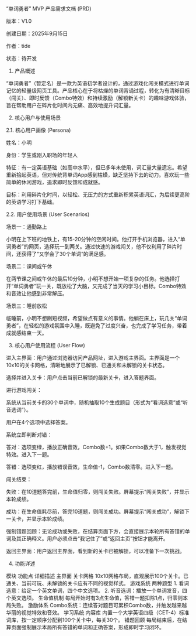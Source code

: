 “单词勇者” MVP 产品需求文档 (PRD)

版本：V1.0

创建日期：2025年9月15日

作者：tide

状态：待开发

1. 产品概述

“单词勇者”（暂定名）是一款为英语初学者设计的，通过游戏化闯关模式进行单词记忆的轻量级网页工具。产品核心在于将枯燥的单词背诵过程，转化为有清晰目标（闯关）、即时反馈（Combo特效）和持续激励（解锁新关卡）的趣味游戏体验，旨在帮助用户在碎片化时间内无痛、高效地提升词汇量。

2. 核心用户与使用场景

2.1. 核心用户画像 (Persona)

姓名：小明

身份：学生或刚入职场的年轻人

特征：有一定英语基础（如高中水平），但已多年未使用，词汇量大量遗忘。希望重新拾起英语，但对传统背单词App感到枯燥，缺乏坚持下去的动力。喜欢玩一些简单的休闲游戏，追求即时反馈和成就感。

目标：利用碎片化时间，以轻松、无压力的方式重新积累英语词汇，为后续更高阶的英语学习打下基础。

2.2. 用户使用场景 (User Scenarios)

场景一：通勤路上

小明在上下班的地铁上，有15-20分钟的空闲时间。他打开手机浏览器，进入“单词勇者”的网页，选择玩一到两关。通过快速的游戏闯关，他不仅利用了碎片时间，还获得了“又学会了30个单词”的满足感。

场景二：课间或午休

在两节课之间或午休的最后10分钟，小明不想开始一项复杂的任务。他选择打开“单词勇者”玩一关，既放松了大脑，又完成了当天的学习小目标。Combo特效和音效让他感到非常解压。

场景三：睡前放松

临睡前，小明不想刷短视频，希望做点有意义的事情。他躺在床上，玩几关“单词勇者”，在轻松的游戏氛围中入睡，既避免了过度兴奋，也完成了学习任务，带着成就感结束一天。

3. 核心用户使用流程 (User Flow)

进入主界面：用户通过浏览器访问产品网址，进入游戏主界面。主界面是一个10x10的关卡网格，清晰地展示了已解锁、已通关和未解锁的关卡状态。

选择并进入关卡：用户点击当前已解锁的最新关卡，进入答题界面。

进行游戏闯关：

系统从当前关卡的30个单词中，随机抽取10个生成题目（形式为“看词选意”或“听音选词”）。

用户在4个选项中选择答案。

系统立即判断对错：

答对：选项变绿，播放正确音效，Combo数+1。如果Combo数大于1，触发视觉特效。进入下一题。

答错：选项变红，播放错误音效，生命值-1，Combo数清零。进入下一题。

闯关结束：

失败：在10道题答完前，生命值归零，则闯关失败。屏幕提示“闯关失败”，并显示本轮成绩。

成功：在生命值耗尽前，答完10道题，则闯关成功。屏幕提示“闯关成功”，解锁下一关卡，并显示本轮成绩。

强制错题回顾：无论成功或失败，在结算页面下方，会直接展示本轮所有答错的单词及其正确释义。用户必须点击“我记住了”或“返回主页”按钮才能离开。

返回主界面：用户返回主界面，看到新的关卡已被解锁，可以准备下一次挑战。

4. 功能详述

模块	功能点	详细描述
主界面	关卡网格	10x10网格布局，直观展示100个关卡。已通关、当前可玩、未解锁的关卡应有不同的视觉样式。
游戏系统	两种题型	1. 看词选意：给定一个英文单词，四个中文选项。 2. 听音选词：播放一个单词发音，四个英文选项。
生命值机制	每局开始时有3点生命值，答错一题扣除1点，归零则本局失败。
激励体系	Combo系统：连续答对题目可累积Combo数，并触发越来越华丽的视觉特效和音效。
学习系统	内容库	内置一个大学英语四级（CET-4）标准词库，按一定顺序分配到100个关卡中，每关30个。
错题回顾	每局结束后，在结算页面强制展示本局所有答错的单词和正确答案，形成即时学习闭环。